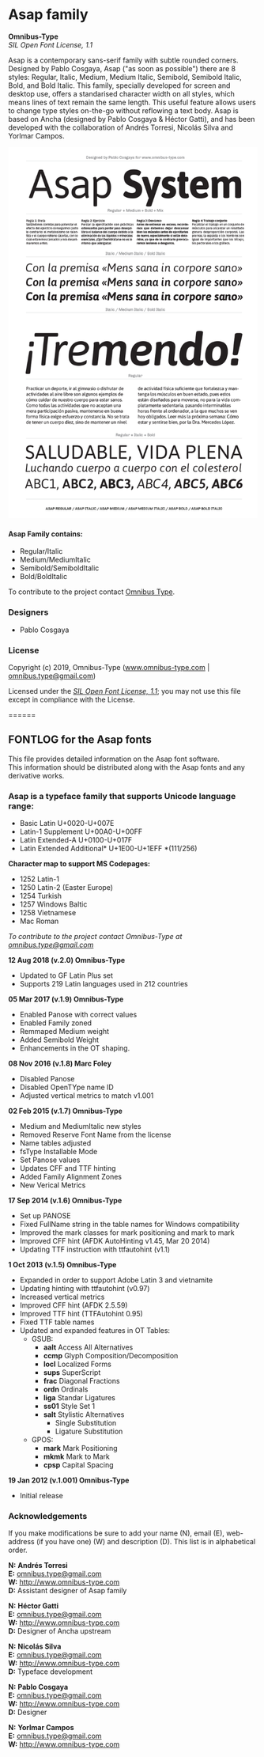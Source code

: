 # Asap family

**Omnibus-Type**  
*SIL Open Font License, 1.1*

Asap is a contemporary sans-serif family with subtle rounded corners. Designed by Pablo Cosgaya, Asap ("as soon as possible") there are 8 styles: Regular, Italic, Medium, Medium Italic, Semibold, Semibold Italic, Bold, and Bold Italic. This family, specially developed for screen and desktop use, offers a standarised character width on all styles, which means lines of text remain the same length. This useful feature allows users to change type styles on-the-go without reflowing a text body. Asap is based on Ancha (designed by Pablo Cosgaya & Héctor Gatti), and has been developed with the collaboration of Andrés Torresi, Nicolás Silva and Yorlmar Campos.

![Sample of Asap Family.](sources/Asap.gif "Asap Family")

#### Asap Family contains:
* Regular/Italic
* Medium/MediumItalic
* Semibold/SemiboldItalic
* Bold/BoldItalic

To contribute to the project contact [Omnibus Type](http://omnibus-type.com/).

### Designers

* Pablo Cosgaya

### License

Copyright (c) 2019, Omnibus-Type (www.omnibus-type.com | omnibus.type@gmail.com)

Licensed under the [*SIL Open Font License, 1.1*](http://scripts.sil.org/OFL); you may not use this file except in compliance with the License.

======
## FONTLOG for the Asap fonts

This file provides detailed information on the Asap font software.  
This information should be distributed along with the Asap fonts and any derivative works.

### Asap is a typeface family that supports Unicode language range: 

* Basic Latin 			U+0020-U+007E
* Latin-1 Supplement 		U+00A0-U+00FF
* Latin Extended-A 		U+0100-U+017F
* Latin Extended Additional*	U+1E00-U+1EFF *(111/256)

**Character map to support MS Codepages:**
* 1252 Latin-1
* 1250 Latin-2 (Easter Europe)
* 1254 Turkish
* 1257 Windows Baltic
* 1258 Vietnamese
* Mac Roman

*To contribute to the project contact Omnibus-Type at omnibus.type@gmail.com*

**12 Aug 2018 (v.2.0) Omnibus-Type** 
- Updated to GF Latin Plus set
- Supports 219 Latin languages used in 212 countries

**05 Mar 2017 (v.1.9) Omnibus-Type**  
- Enabled Panose with correct values
- Enabled Family zoned
- Remmaped Medium weight
- Added Semibold Weight
- Enhancements in the OT shaping.

**08 Nov 2016 (v.1.8) Marc Foley**  
- Disabled Panose
- Disabled OpenTYpe name ID
- Adjusted vertical metrics to match v1.001

**02 Feb 2015 (v.1.7) Omnibus-Type**  
- Medium and MediumItalic new styles
- Removed Reserve Font Name from the license
- Name tables adjusted
- fsType Installable Mode
- Set Panose values
- Updates CFF and TTF hinting
- Added Family Alignment Zones
- New Verical Metrics

**17 Sep 2014 (v.1.6) Omnibus-Type**
- Set up PANOSE
- Fixed FullName string in the table names for Windows compatibility
- Improved the mark classes for mark positioning and mark to mark
- Improved CFF hint (AFDK AutoHinting v1.45, Mar 20 2014)
- Updating TTF instruction with ttfautohint (v1.1)

**1 Oct 2013 (v.1.5) Omnibus-Type**
- Expanded in order to support Adobe Latin 3 and vietnamite
- Updating hinting with ttfautohint (v0.97)
- Increased vertical metrics
- Improved CFF hint (AFDK 2.5.59)
- Improved TTF hint (TTFAutohint 0.95)
- Fixed TTF table names
- Updated and expanded features in OT Tables:
  - GSUB:
    * **aalt** Access All Alternatives
    * **ccmp** Glyph Composition/Decomposition
    * **locl** Localized Forms
    * **sups** SuperScript
    * **frac** Diagonal Fractions
    * **ordn** Ordinals
    * **liga** Standar Ligatures
    * **ss01** Style Set 1
    * **salt** Stylistic Alternatives
      * Single Substitution
      * Ligature Substitution
  - GPOS:
    * **mark** Mark Positioning
    * **mkmk** Mark to Mark
    * **cpsp** Capital Spacing

**19 Jan 2012 (v.1.001) Omnibus-Type**
- Initial release

### Acknowledgements

If you make modifications be sure to add your name (N), email (E), web-address
(if you have one) (W) and description (D). This list is in alphabetical order.

**N:** **Andrés Torresi**  
**E:** omnibus.type@gmail.com  
**W:** http://www.omnibus-type.com  
**D:** Assistant designer of Asap family  

**N:** **Héctor Gatti**  
**E:** omnibus.type@gmail.com  
**W:** http://www.omnibus-type.com  
**D:** Designer of Ancha upstream  

**N:** **Nicolás Silva**  
**E:** omnibus.type@gmail.com  
**W:** http://www.omnibus-type.com  
**D:** Typeface development  

**N:** **Pablo Cosgaya**  
**E:** omnibus.type@gmail.com  
**W:** http://www.omnibus-type.com  
**D:** Designer

**N:** **Yorlmar Campos**  
**E:** omnibus.type@gmail.com  
**W:** http://www.omnibus-type.com  

